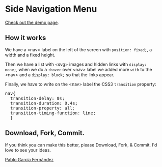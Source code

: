 <h1>Side Navigation Menu</h1>

<a href="http://www.pablogarciafernandez.com/lab/side-navigation-menu.html" target="_blank">Check out the demo page</a>.

<h2>How it works</h2>

<p>We have a &lt;nav&gt; label on the left of the screen with <code>position: fixed;</code>, a width and a fixed height.</p>
<p>Then we have a list with &lt;svg&gt; images and hidden links with  <code>display: none;</code>, when we do a <code>:hover</code> over &lt;nav&gt; label we added more <code>with</code> to the &lt;nav&gt; and a <code>display: block;</code> so that the links appear.</p>

<p>Finally, we have to write on the &lt;nav&gt; label the CSS3 <code>transition</code> property:</p>
<pre>
nav{
  transition-delay: 0s;
  transition-duration: 0.4s;
  transition-property: all;
  transition-timing-function: line;
  }
</pre>


<h2>Download, Fork, Commit.</h2>

<p>If you think you can make this better, please Download, Fork, & Commit. I'd love to see your ideas.</p>



<a href="http://pablogarciafernandez.com" title="Pablo García Fernández" target="_blank">Pablo García Fernández</a>
